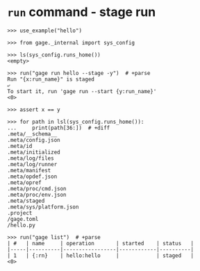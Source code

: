 # `run` command - stage run

    >>> use_example("hello")

    >>> from gage._internal import sys_config

    >>> ls(sys_config.runs_home())
    <empty>

    >>> run("gage run hello --stage -y")  # +parse
    Run "{x:run_name}" is staged
    ⤶
    To start it, run 'gage run --start {y:run_name}'
    <0>

    >>> assert x == y

    >>> for path in lsl(sys_config.runs_home()):
    ...     print(path[36:])  # +diff
    .meta/__schema__
    .meta/config.json
    .meta/id
    .meta/initialized
    .meta/log/files
    .meta/log/runner
    .meta/manifest
    .meta/opdef.json
    .meta/opref
    .meta/proc/cmd.json
    .meta/proc/env.json
    .meta/staged
    .meta/sys/platform.json
    .project
    /gage.toml
    /hello.py

    >>> run("gage list")  # +parse
    | #   | name     | operation       | started    | status   |
    |-----|----------|-----------------|------------|----------|
    | 1   | {:rn}    | hello:hello     |            | staged   |
    <0>
